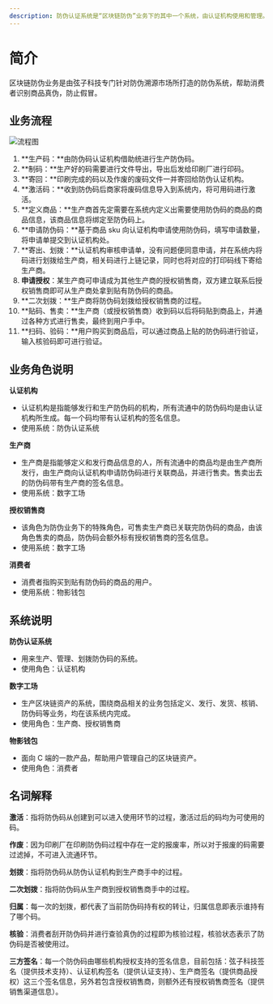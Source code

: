 ```yaml
---
description: 防伪认证系统是“区块链防伪”业务下的其中一个系统，由认证机构使用和管理。
---
```


# 简介

区块链防伪业务是由弦子科技专门针对防伪溯源市场所打造的防伪系统，帮助消费者识别商品真伪，防止假冒。

## 业务流程

![&#x6D41;&#x7A0B;&#x56FE;](http://md.stringon.com/img/%7Bfilename%7D%7B.suffix%7D20200904104846.png)

1. **生产码：**由防伪码认证机构借助统进行生产防伪码。
2. **制码：**生产好的码需要进行文件导出，导出后发给印刷厂进行印码。
3. **寄回：**印刷完成的码以及作废的废码文件一并寄回给防伪认证机构。
4. **激活码：**收到防伪码后商家将废码信息导入到系统内，将可用码进行激活。
5. **定义商品：**生产商首先定需要在系统内定义出需要使用防伪码的商品的商品信息，该商品信息将绑定至防伪码上。
6. **申请防伪码：**基于商品 sku 向认证机构申请使用防伪码，填写申请数量，将申请单提交到认证机构处。
7. **寄出、划拨：**认证机构审核申请单，没有问题便同意申请，并在系统内将码进行划拨给生产商，相关码进行上链记录，同时也将对应的打印码线下寄给生产商。
8. **申请授权**：某生产商可申请成为其他生产商的授权销售商，双方建立联系后授权销售商即可从生产商处拿到贴有防伪码的商品。
9. **二次划拨：**生产商将防伪码划拨给授权销售商的过程。
10. **贴码、售卖：**生产商（或授权销售商）收到码以后将码贴到商品上，并通过各种方式进行售卖，最终到用户手中。
11. **扫码、验码：**用户购买到商品后，可以通过商品上贴的防伪码进行验证，输入核验码即可进行验证。



## 业务角色说明

**认证机构**

- 认证机构是指能够发行和生产防伪码的机构，所有流通中的防伪码均是由认证机构所生成。每一个码均带有认证机构的签名信息。
- 使用系统：防伪认证系统


**生产商**

- 生产商是指能够定义和发行商品信息的人，所有流通中的商品均是由生产商所发行，由生产商向认证机构申请防伪码进行关联商品，并进行售卖。售卖出去的防伪码带有生产商的签名信息。
- 使用系统：数字工场


**授权销售商**

- 该角色为防伪业务下的特殊角色，可售卖生产商已关联完防伪码的商品，由该角色售卖的商品，防伪码会额外标有授权销售商的签名信息。
- 使用系统：数字工场


**消费者**

- 消费者指购买到贴有防伪码的商品的用户。
- 使用系统：物影钱包



## **系统说明**

**防伪认证系统**

- 用来生产、管理、划拨防伪码的系统。
- 使用角色：认证机构


**数字工场**

- 生产区块链资产的系统，围绕商品相关的业务包括定义、发行、发货、核销、防伪码等业务，均在该系统内完成。
- 使用角色：生产商、授权销售商


**物影钱包**

- 面向 C 端的一款产品，帮助用户管理自己的区块链资产。
- 使用角色：消费者



## **名词解释**

**激活**：指将防伪码从创建到可以进入使用环节的过程，激活过后的码均为可使用的码。

**作废**：因为印刷厂在印刷防伪码过程中存在一定的报废率，所以对于报废的码需要过滤掉，不可进入流通环节。

**划拨**：指将防伪码从防伪认证机构到生产商手中的过程。

**二次划拨**：指将防伪码从生产商到授权销售商手中的过程。

**归属**：每一次的划拨，都代表了当前防伪码持有权的转让，归属信息即表示谁持有了哪个码。

**核验**：消费者刮开防伪码并进行查验真伪的过程即为核验过程，核验状态表示了防伪码是否被使用过。

**三方签名**：每一个防伪码由哪些机构授权支持的签名信息，目前包括：弦子科技签名（提供技术支持）、认证机构签名（提供认证支持）、生产商签名（提供商品授权）这三个签名信息，另外若包含授权销售商，则额外还有授权销售商签名（提供销售渠道信息）。

